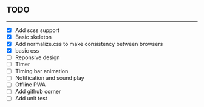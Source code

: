 ## TODO
---

- [x] Add scss support
- [x] Basic skeleton
- [x] Add normalize.css to make consistency between browsers
- [x] basic css
- [ ] Reponsive design
- [ ] Timer
- [ ] Timing bar animation
- [ ] Notification and sound play
- [ ] Offline PWA
- [ ] Add github corner
- [ ] Add unit test